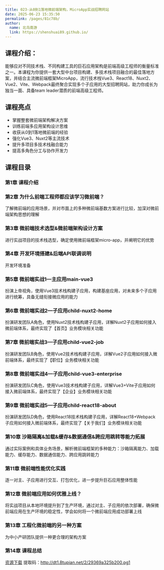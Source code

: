 ```yaml
---
title: 023-从0到1落地微前端架构，MicroApp实战招聘网站
date: 2025-06-23 15:35:50
permalink: /pages/81c78b/
author: 
  name: 北鸟南游
  link: https://shenshuai89.github.io/
---
```


## 课程介绍：
能够应对不同技术栈、不同构建工具的巨石应用架构是前端高级工程师的衡量标准之一。本课程为你提供一套大型中台项目构建、多技术栈项目融合的最佳落地方案，并结合主流微前端框架MicroApp，流行技术栈Vue3、React18、Nuxt2、Vue2、Vite、Webpack最终聚合实现多个子应用的大型招聘网站，助力你成长为独当一面、具备team leader潜质的前端高级工程师。

## 课程亮点
- 掌握整套微前端架构解决方案
- 训练前端多应用架构设计思维
- 收获从0到1落地微前端的经验
- 强化Vue3、Nuxt2等主流技术
- 提升多项目多技术栈融合能力
- 提高多角色分工与协作开发力

## 课程目录

### 第1章 课程介绍

### 第2章 为什么前端工程师都应该学习微前端？
了解微前端的应用场景，并对市面上的多种微前端基数方案进行比较，加深对微前端架构思想的理解

### 第3章 微前端技术选型&微前端架构设计方案
进行实战项目的技术栈选型，确定使用微前端框架micro-app，并阐明它的优势

### 第4章 开发环境搭建&后端API联调说明
开发环境准备

### 第5章 微前端实战1—主应用main-vue3
扮演上帝视角，使用Vue3技术栈构建子应用，构建基座应用，对未来多个子应用进行统筹，具备无缝衔接微应用的能力

### 第6章 微前端实战2—子应用child-nuxt2-home
扮演研发团队A角色，使用Nuxt2技术栈构建子应用，详解Nuxt2子应用如何接入微前端体系，最终实现了【首页】业务模块相关功能

### 第7章 微前端实战3—子应用child-vue2-job
扮演研发团队B角色，使用Vue2技术栈构建子应用，详解Vue2子应用如何接入微前端体系，最终实现了【职位】业务模块相关功能

### 第8章 微前端实战4—子应用child-vue3-enterprise
扮演研发团队C角色，使用Vue3技术栈构建子应用，详解Vue3+Vite子应用如何接入微前端体系，最终实现了【企业】业务模块相关功能

### 第9章 微前端实战5—子应用child-react18-about
扮演研发团队D角色，使用React18技术栈构建子应用，详解React18+Webpack子应用如何接入微前端体系，最终实现了【关于我们】业务模块相关功能

### 第10章 沙箱隔离&加载&缓存&数据通信&跨应用跳转等能力拓展
通过实际案例和具体业务场景，解析微前端框架的多种能力：沙箱隔离能力、加载能力、缓存能力、数据通信能力、跨应用跳转能力

### 第11章 微前端性能优化实践
逐一对主、子应用进行交互、打包优化，进一步提升巨石应用整体性能

### 第12章 微前端应用如何优雅上线？
将实战项目从本地环境提升到了生产环境，通过对主、子应用的依次部署，确保微前端应用在生产环境的稳定性，学会如何将一个微前端应用成功部署上线

### 第13章 工程化微前端的另一种方案
为中小产研团队提供一种更合理的架构方案

### 第14章 课程总结


[资源下载](https://www.alipan.com/s/mPSst65a3MA) 提取码：http://dt1.8tupian.net/2/29369a325b200.pg1		